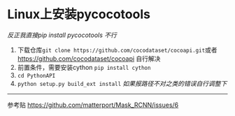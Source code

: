 # Linux上安装pycocotools
*反正我直接pip install pycocotools 不行*
1. 下载仓库`git clone https://github.com/cocodataset/cocoapi.git`或者 https://github.com/cocodataset/cocoapi 自行解决
2. 前置条件，需要安装cython `pip install cython`
3. `cd PythonAPI`
4. `python setup.py build_ext install` *如果报路径不对之类的错误自行调整下*
***
参考贴 https://github.com/matterport/Mask_RCNN/issues/6
